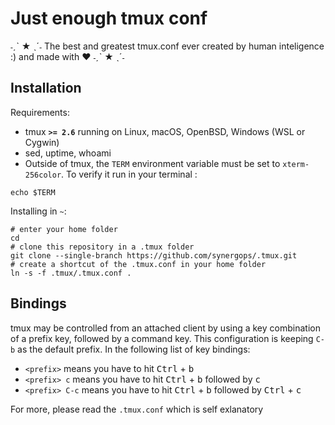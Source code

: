 # Just enough tmux conf
˗ˏˋ ★ ˎˊ˗ The best and greatest tmux.conf ever created by human inteligence :) and made with ❤️ ˗ˏˋ ★ ˎˊ˗ 

Installation
------------

Requirements:

  - tmux **`>= 2.6`** running on Linux, macOS, OpenBSD, Windows (WSL or Cygwin)
  - sed, uptime, whoami
  - Outside of tmux, the `TERM` environment variable must be set to
    `xterm-256color`. To verify it run in your terminal : 
```
echo $TERM
```
Installing in `~`:
```
# enter your home folder
cd
# clone this repository in a .tmux folder
git clone --single-branch https://github.com/synergops/.tmux.git
# create a shortcut of the .tmux.conf in your home folder
ln -s -f .tmux/.tmux.conf .
```
Bindings
--------

tmux may be controlled from an attached client by using a key combination of a
prefix key, followed by a command key. This configuration is keeping `C-b` as the default prefix. 
In the following list of key bindings:
  - `<prefix>` means you have to hit <kbd>Ctrl</kbd> + <kbd>b</kbd>
  - `<prefix> c` means you have to hit <kbd>Ctrl</kbd> + <kbd>b</kbd> followed by <kbd>c</kbd>
  - `<prefix> C-c` means you have to hit <kbd>Ctrl</kbd> + <kbd>b</kbd> followed by <kbd>Ctrl</kbd> + <kbd>c</kbd>

For more, please read the `.tmux.conf` which is self exlanatory 
